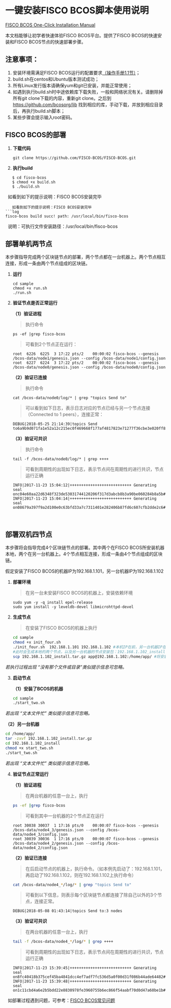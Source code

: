 # 一键安装FISCO BCOS脚本使用说明

[FISCO BCOS One-Click Installation Manual](README_EN.md)

本文档能够让初学者快速体验FISCO BCOS平台。提供了FISCO BCOS的快速安装和FISCO BCOS节点的快速部署步骤。

## 注意事项：
1. 安装环境需满足FISCO BCOS运行的配置要求[（操作手册1.1节）](../doc/manual/README.md)；
2. build.sh在centos和Ubuntu版本测试成功；
3. 所有Linux发行版本请确保yum和git已安装，并能正常使用；
4. 如遇到执行build.sh时中途依赖库下载失败，一般和网络状况有关。请删除掉所有git clone下载的内容，重新git clone。之后到 https://github.com/bcosorg/lib 找到相应的库，手动下载，并放到相应目录后，再执行build.sh脚本；  
5. 某些步骤会提示输入root密码。

## FISCO BCOS的部署

1. **下载代码**

   ```shell
   git clone https://github.com/FISCO-BCOS/FISCO-BCOS.git
   ```

2. **执行build**

```
   $ cd fisco-bcos
   $ chmod +x build.sh 
   $ ./build.sh
```

   如看到如下的提示说明：FISCO BCOS安装完毕
   ```
      如看到如下的提示说明：FISCO BCOS安装完毕
   ```log
   fisco-bcos build succ! path: /usr/local/bin/fisco-bcos
   ```

   说明：可执行文件安装路径：/usr/local/bin/fisco-bcos


## 部署单机两节点

本步骤指导完成两个区块链节点的部署，两个节点都在一台机器上。两个节点相互连接，形成一条由两个节点组成的区块链。

1. **运行**

   ```shell
   cd sample
   chmod +x run.sh
   ./run.sh
   ```

2. **验证节点是否正常运行**

   **（1）验证进程**

   > 执行命令

   ```shell
   ps -ef |grep fisco-bcos
   ```

   > 可看到2个节点正在运行：

   ```
   root  6226  6225  3 17:22 pts/2    00:00:02 fisco-bcos --genesis /bcos-data/node1/genesis.json --config /bcos-data/node1/config.json
   root  6227  6224  3 17:22 pts/2    00:00:02 fisco-bcos --genesis /bcos-data/node0/genesis.json --config /bcos-data/node0/config.json
   ```

   **（2）验证已连接**

   > 执行命令

   ```shell
   cat /bcos-data/node0/log/* | grep "topics Send to"
   ```

   > 可以看到如下日志，表示日志对应的节点已经与另一个节点连接（Connected to 1 peers），连接正常：

   ```shell
   DEBUG|2018-05-25 21:14:39|topics Send to6a9b9d071fa1e52a12c215ec0f469668f177af4817823e71277f36cbe3e020ff8cbe953c967fbc4d7467cd0eadd7443212d87c99ad38976b2150eccbc1aaa739@127.0.0.1:30304
   ```

   **（3）验证可共识**

   > 执行命令

   ```shell
   tail -f /bcos-data/node0/log/* | grep ++++
   ```

   > 可看到周期性的出现如下日志，表示节点间在周期性的进行共识，节点运行正确

   ```log
   INFO|2017-11-23 15:04:12|+++++++++++++++++++++++++++ Generating seal onc04e60aa22d6348f323de53031744120206f317d3abcb8b3a90be060284b8a5b#1tx:0time:1511420652136
   INFO|2017-11-23 15:04:14|+++++++++++++++++++++++++++ Generating seal on08679a397f9a2d100e0c63bfd33a7c7311401e282406b87fd6c607cfb2dde2c6#1tx:0time:1511420654148
   ```

   ​

## 部署双机四节点

本步骤将会指导完成4个区块链节点的部署。其中两个在FISCO BCOS所安装机器本地，两个在另一台机器上。4个节点相互连接，形成一条由4个节点组成的区块链。

假定安装了FISCO BCOS的机器IP为192.168.1.101，另一台机器IP为192.168.1.102

1. **部署环境**

   > 在另一台未安装FISCO BCOS的机器上，安装依赖环境

   ```shell
   sudo yum -y -q install epel-release
   sudo yum install -y leveldb-devel libmicrohttpd-devel
   ```

2. **生成节点**

   > 在安装了FISCO BCOS的机器上执行

   ```sh
   cd sample
   chmod +x init_four.sh
   ./init_four.sh  192.168.1.101 192.168.1.102 #本机IP在前，另一台机器IP在后
   #此时会生成本地的两个节点，以及另一台机器的节点安装包：192.168.1.102_install.tar.gz 
   scp 192.168.1.102_install.tar.gz app@192.168.1.102:/home/app/ #将安装包拷贝到另一台机器的任意目录
   ```

  *若执行过程出现 “没有那个文件或目录”类似提示信息可忽略。*

3. **启动节点**

   **（1）安装了BCOS的机器**

   ```sh
   cd sample
   ./start_two.sh
   ```

  *若出现 “文本文件忙” 类似提示信息可忽略。*

   **（2）另一台机器**

   ```sh
   cd /home/app/
   tar -zxvf 192.168.1.102_install.tar.gz
   cd 192.168.1.102_install
   chmod +x start_two.sh
   ./start_two.sh
   ```

  *若出现 “文本文件忙” 类似提示信息可忽略。*
  
4. **验证节点正常运行**

   **（1）验证进程**

   > 在两台机器的任意一台上，执行

   ```sh
   ps -ef |grep fisco-bcos
   ```

   > 可看到其中一台机器的2个节点正在运行

   ```
   root 30038 30037  1 17:16 pts/0    00:00:07 fisco-bcos --genesis /bcos-data/node4_3/genesis.json --config /bcos-data/node4_3/config.json
   root 30039 30036  1 17:16 pts/0    00:00:07 fisco-bcos --genesis /bcos-data/node4_2/genesis.json --config /bcos-data/node4_2/config.json
   ```

   **（2）验证已连接**

   > 在后启动节点的机器上，执行命令。（如本例先启动了：192.168.1.101，再启动了192.168.1.102，则在192.168.1.102上执行命令）

   ```sh
   cat /bcos-data/node4_*/log/* | grep "topics Send to"
   
   ```

   > 可看到以下信息，则表示每个区块链节点都连接了除自己以外的3个节点，连接正常。
   ```
   DEBUG|2018-05-08 01:43:14|topics Send to:3 nodes
   ```
 

   **（3）验证可共识**

   > 在两台机器的任意一台上，执行

   ```sh
   tail -f /bcos-data/node4_*/log/* | grep ++++
   ```

   > 可看到周期性的出现如下日志，表示节点间在周期性的进行共识，节点运行正确

   ```
   INFO|2017-11-23 15:39:45|+++++++++++++++++++++++++++ Generating seal on8fc40418b375cef45ba4841dcc4ef7adf7fc536d5a0f00d31f086b44ade64482#1tx:0time:1511422785361
   INFO|2017-11-23 15:39:48|+++++++++++++++++++++++++++ Generating seal on1c11cbd4a6e2b5bdd22e8830978fe3960755b6ec866f54aabf70d0d47a60be1b#1tx:0time:1511422788391
   ```

   如部署过程遇到问题，可参考：[FISCO BCOS常见问题](https://github.com/FISCO-BCOS/Wiki/blob/master/FISCO%20BCOS%E5%B8%B8%E8%A7%81%E9%97%AE%E9%A2%98/README.md)

